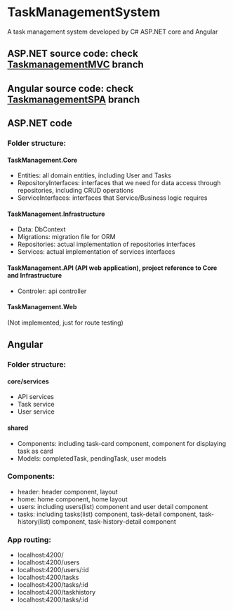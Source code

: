 # TaskManagementSystem
A task management system developed by C# ASP.NET core and Angular

## ASP.NET source code: check [TaskmanagementMVC](/jasonhsu6/TaskManagementSystem/tree/TaskManagementMVC) branch
## Angular source code: check [TaskmanagementSPA](/jasonhsu6/TaskManagementSystem/tree/TaskManagementSPA) branch

## ASP.NET code

### Folder structure:
#### TaskManagement.Core
<ul>
  <li>Entities: all domain entities, including User and Tasks</li>
  <li>RepositoryInterfaces: interfaces that we need for data access through repositories, including CRUD operations</li>
  <li>ServiceInterfaces: interfaces that Service/Business logic requires</li>
 </ul>

#### TaskManagement.Infrastructure
<ul>
  <li>Data: DbContext</li>
  <li>Migrations: migration file for ORM</li>
  <li>Repositories: actual implementation of repositories interfaces</li>
  <li>Services: actual implementation of services interfaces</li>
</ul>

#### TaskManagement.API (API web application), project reference to <strong>Core and Infrastructure</strong>
<ul>
  <li>Controler: api controller</li>
</ul>

#### TaskManagement.Web
(Not implemented, just for route testing)

## Angular

### Folder structure:

#### core/services
<ul>
  <li>API services</li>
  <li>Task service</li>
  <li>User service</li>
</ul>

#### shared
<ul>
  <li>Components: including task-card component, component for displaying task as card</li>
  <li>Models: completedTask, pendingTask, user models</li>
</ul>

### Components:
<ul>
  <li>header: header component, layout</li>
  <li>home: home component, home layout</li>
  <li>users: including users(list) component and user detail component</li>
  <li>tasks: including tasks(list) component, task-detail component, task-history(list) component, task-history-detail component</li>
</ul>

### App routing:
<ul>
  <li>localhost:4200/</li>
  <li>localhost:4200/users</li>
  <li>localhost:4200/users/:id</li>
  <li>localhost:4200/tasks</li>
  <li>localhost:4200/tasks/:id</li>
  <li>localhost:4200/taskhistory</li>
  <li>localhost:4200/tasks/:id</li>
</ul>
